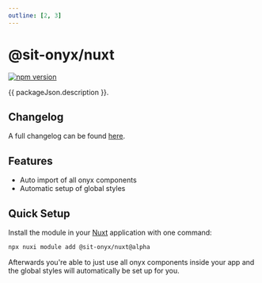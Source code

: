 ```yaml
---
outline: [2, 3]
---
```


<script lang="ts" setup>
import packageJson from "../../../../../packages/nuxt/package.json";
</script>

# @sit-onyx/nuxt

<div class="hide-external-link">

[![npm version](https://badge.fury.io/js/@sit-onyx%2Fnuxt.svg)](https://www.npmjs.com/package/@sit-onyx/nuxt)

</div>

{{ packageJson.description }}.

## Changelog

A full changelog can be found [here](/development/packages/changelogs/nuxt).

## Features

- Auto import of all onyx components
- Automatic setup of global styles

## Quick Setup

Install the module in your [Nuxt](https://nuxt.com) application with one command:

```sh
npx nuxi module add @sit-onyx/nuxt@alpha
```

Afterwards you're able to just use all onyx components inside your app and the global styles will automatically be set up for you.

